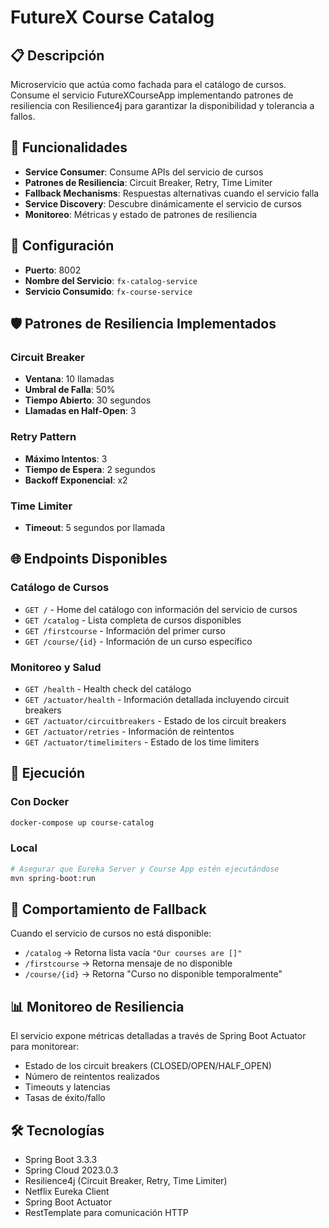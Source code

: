 # FutureX Course Catalog

## 📋 Descripción

Microservicio que actúa como fachada para el catálogo de cursos. Consume el servicio FutureXCourseApp implementando patrones de resiliencia con Resilience4j para garantizar la disponibilidad y tolerancia a fallos.

## 🎯 Funcionalidades

- **Service Consumer**: Consume APIs del servicio de cursos
- **Patrones de Resiliencia**: Circuit Breaker, Retry, Time Limiter
- **Fallback Mechanisms**: Respuestas alternativas cuando el servicio falla
- **Service Discovery**: Descubre dinámicamente el servicio de cursos
- **Monitoreo**: Métricas y estado de patrones de resiliencia

## 🔧 Configuración

- **Puerto**: 8002
- **Nombre del Servicio**: `fx-catalog-service`
- **Servicio Consumido**: `fx-course-service`

## 🛡️ Patrones de Resiliencia Implementados

### Circuit Breaker

- **Ventana**: 10 llamadas
- **Umbral de Falla**: 50%
- **Tiempo Abierto**: 30 segundos
- **Llamadas en Half-Open**: 3

### Retry Pattern

- **Máximo Intentos**: 3
- **Tiempo de Espera**: 2 segundos
- **Backoff Exponencial**: x2

### Time Limiter

- **Timeout**: 5 segundos por llamada

## 🌐 Endpoints Disponibles

### Catálogo de Cursos

- `GET /` - Home del catálogo con información del servicio de cursos
- `GET /catalog` - Lista completa de cursos disponibles
- `GET /firstcourse` - Información del primer curso
- `GET /course/{id}` - Información de un curso específico

### Monitoreo y Salud

- `GET /health` - Health check del catálogo
- `GET /actuator/health` - Información detallada incluyendo circuit breakers
- `GET /actuator/circuitbreakers` - Estado de los circuit breakers
- `GET /actuator/retries` - Información de reintentos
- `GET /actuator/timelimiters` - Estado de los time limiters

## 🚀 Ejecución

### Con Docker

```bash
docker-compose up course-catalog
```

### Local

```bash
# Asegurar que Eureka Server y Course App estén ejecutándose
mvn spring-boot:run
```

## 🔄 Comportamiento de Fallback

Cuando el servicio de cursos no está disponible:

- `/catalog` → Retorna lista vacía `"Our courses are []"`
- `/firstcourse` → Retorna mensaje de no disponible
- `/course/{id}` → Retorna "Curso no disponible temporalmente"

## 📊 Monitoreo de Resiliencia

El servicio expone métricas detalladas a través de Spring Boot Actuator para monitorear:

- Estado de los circuit breakers (CLOSED/OPEN/HALF_OPEN)
- Número de reintentos realizados
- Timeouts y latencias
- Tasas de éxito/fallo

## 🛠️ Tecnologías

- Spring Boot 3.3.3
- Spring Cloud 2023.0.3
- Resilience4j (Circuit Breaker, Retry, Time Limiter)
- Netflix Eureka Client
- Spring Boot Actuator
- RestTemplate para comunicación HTTP

